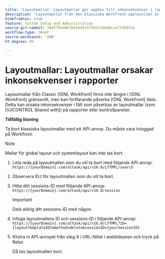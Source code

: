 ```yaml
---
title: "Layoutmallar: Layoutmallar ger upphov till inkonsekvenser i rapporter"
description: "Layoutmallar från den klassiska Workfront-upplevelsen är inte längre tillgängliga i Workfront-gränssnittet, men kan ändå påverka Workfront-data. Detta kan orsaka inkonsekvenser i fält som påverkas av layoutmallar (som Delas med) i rapporter eller kontrollpaneler."
hidefromtoc: true
feature: System Setup and Administration
source-git-commit: 3845794a0b1b610d821f5653c06d0cce77d58f2e
workflow-type: tm+mt
source-wordcount: '190'
ht-degree: 0%

---
```



# Layoutmallar: Layoutmallar orsakar inkonsekvenser i rapporter

Layoutmallar från Classic [!DNL Workfront] finns inte längre i [!DNL Workfront] gränssnitt, men kan fortfarande påverka [!DNL Workfront] data. Detta kan orsaka inkonsekvenser i fält som påverkas av layoutmallar (som [!UICONTROL Shared with]) på rapporter eller kontrollpaneler.

**Tillfällig lösning**

Ta bort klassiska layoutmallar med ett API-anrop. Du måste vara inloggad på Workfront.

>[!NOTE]
>
>Mallar för global layout och systemlayout kan inte tas bort.

1. Leta reda på layoutmallen som du vill ta bort med följande API-anrop:
   `https://{yourDomain}.com/attask/api/v16.0/LYTMPL/search`
1. Observera ID:t för layoutmallen som du vill ta bort.
1. Hitta ditt sessions-ID med följande API-anrop:
   `https://{yourDomain}.com/attask/api/v16.0/session`

   >[!IMPORTANT]
   >
   >Dela aldrig ditt sessions-ID med någon.

1. Infoga layoutmallens ID och sessions-ID i följande API-anrop:
   `https://{yourDomain}.com/attask/api/v16.0/LYTMPL?ID={layoutTemplateID}&method=delete&sessionID={yourSessionID}`
1. Klistra in API-anropet från steg 4 i URL-fältet i webbläsaren och tryck på Retur.

   Då tas layoutmallen bort.

